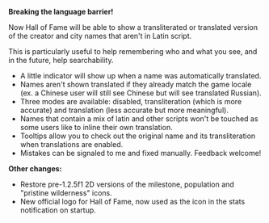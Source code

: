 ﻿**Breaking the language barrier!**

Now Hall of Fame will be able to show a transliterated or translated version of the creator and city names that aren't in Latin script.

This is particularly useful to help remembering who and what you see, and in the future, help searchability.

- A little indicator will show up when a name was automatically translated.
- Names aren't shown translated if they already match the game locale (ex. a Chinese user will still see Chinese but will see translated Russian).
- Three modes are available: disabled, transliteration (which is more accurate) and translation (less accurate but more meaningful).
- Names that contain a mix of latin and other scripts won't be touched as some users like to inline their own translation.
- Tooltips allow you to check out the original name and its transliteration when translations are enabled.
- Mistakes can be signaled to me and fixed manually. Feedback welcome!

**Other changes:**

- Restore pre-1.2.5f1 2D versions of the milestone, population and "pristine wilderness" icons.
- New official logo for Hall of Fame, now used as the icon in the stats notification on startup.
